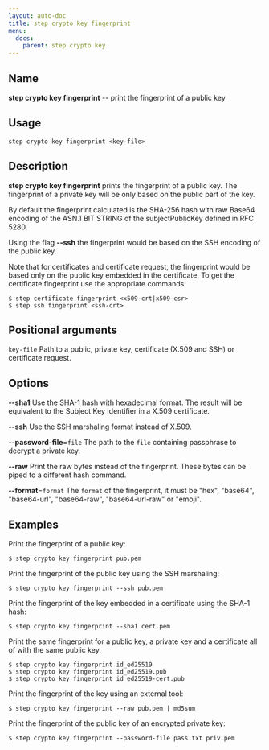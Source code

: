 ```yaml
---
layout: auto-doc
title: step crypto key fingerprint
menu:
  docs:
    parent: step crypto key
---
```


## Name
**step crypto key fingerprint** -- print the fingerprint of a public key

## Usage

```raw
step crypto key fingerprint <key-file>
```

## Description

**step crypto key fingerprint** prints the fingerprint of a public key. The
fingerprint of a private key will be only based on the public part of the
key.

By default the fingerprint calculated is the SHA-256 hash with raw Base64 encoding
of the ASN.1 BIT STRING of the subjectPublicKey defined in RFC 5280.

Using the flag **--ssh** the fingerprint would be based on the SSH encoding of
the public key.

Note that for certificates and certificate request, the fingerprint would be
based only on the public key embedded in the certificate. To get the certificate
fingerprint use the appropriate commands:

```shell
$ step certificate fingerprint <x509-crt|x509-csr>
$ step ssh fingerprint <ssh-crt>
```

## Positional arguments

`key-file`
Path to a public, private key, certificate (X.509 and SSH) or
   certificate request.

## Options


**--sha1**
Use the SHA-1 hash with hexadecimal format. The result will be equivalent to the Subject Key Identifier in a X.509 certificate.

**--ssh**
Use the SSH marshaling format instead of X.509.

**--password-file**=`file`
The path to the `file` containing passphrase to decrypt a private key.

**--raw**
Print the raw bytes instead of the fingerprint. These bytes can be piped to a different hash command.

**--format**=`format`
The `format` of the fingerprint, it must be "hex", "base64", "base64-url", "base64-raw", "base64-url-raw" or "emoji".

## Examples

Print the fingerprint of a public key:
```shell
$ step crypto key fingerprint pub.pem
```

Print the fingerprint of the public key using the SSH marshaling:
```shell
$ step crypto key fingerprint --ssh pub.pem
```

Print the fingerprint of the key embedded in a certificate using the SHA-1 hash:
```shell
$ step crypto key fingerprint --sha1 cert.pem
```

Print the same fingerprint for a public key, a private key and a
certificate all of with the same public key.
```shell
$ step crypto key fingerprint id_ed25519
$ step crypto key fingerprint id_ed25519.pub
$ step crypto key fingerprint id_ed25519-cert.pub
```

Print the fingerprint of the key using an external tool:
```shell
$ step crypto key fingerprint --raw pub.pem | md5sum
```

Print the fingerprint of the public key of an encrypted private key:
```shell
$ step crypto key fingerprint --password-file pass.txt priv.pem
```

